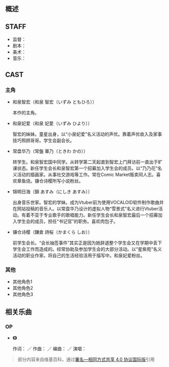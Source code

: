 ## 概述

## STAFF

- 监督：
- 剧本：
- 美术：
- 音乐：

## CAST

### 主角
<!-- 类似于下面的模板即可 -->
- 和泉智宏（和泉 智宏（いずみ ともひろ））
	
	本作的主角。
	
- 和泉妃爱（和泉 妃愛（いずみ ひより））
	
	智宏的妹妹。童星出身，以“小泉妃爱”名义活动的声优。靠着声优收入及家事技巧照顾哥哥。学生会副会长。
	
- 常盘华乃（常盤 華乃（ときわ かの））
	
	转学生。和泉智宏国中同学。从转学第二天起直到智宏上门拜访前一直出于旷课状态。新任学生会长和泉智宏第一个招募加入学生会的成员。以“乃乃花”名义活动的插画家。从事社交游戏等工作。常在Comic Market贩卖同人志。喜欢章鱼烧。镰仓诗樱所写小说粉丝。
	
- 锦明日海（錦 あすみ（にしき あすみ））
	
	出身音乐世家。智宏的学妹。成为Vtuber前为使用VOCALOID软件制作歌曲并在网站投稿的音乐人。以常盘华乃设计的虚拟人物“雪景式”名义进行Vtuber活动。有着不亚于专业歌手的歌唱能力。新任学生会长和泉智宏最后一个招募加入学生会的成员，担任“书记官”的职务。喜欢肉包子。
	
- 镰仓诗樱（鎌倉 詩桜（かまくら しお））
	
	前学生会长。“会长抽签事件”其实正是因为她辞退整个学生会又在学期中丢下学生会工作而造成的。经常协助及参加学生会的大部分活动。以“星紫苑”名义活动的职业作家。将自己的生活经验活用于描写中。和泉妃爱粉丝。
	
### 其他

- 其他角色1
- 其他角色2
- 其他角色3

## 相关乐曲
<!-- 可以有OP、ED、角色曲之类的 -->
### OP
- **《》**

	作词： ／ 作曲： ／ 编曲： ／ 演唱：

<!--上面的角色介绍来自维基百科-->
> 部分内容来自维基百科，通过[署名—相同方式共享 4.0 协议国际版](https://creativecommons.org/licenses/by-sa/4.0/deed.zh-hans)引用 